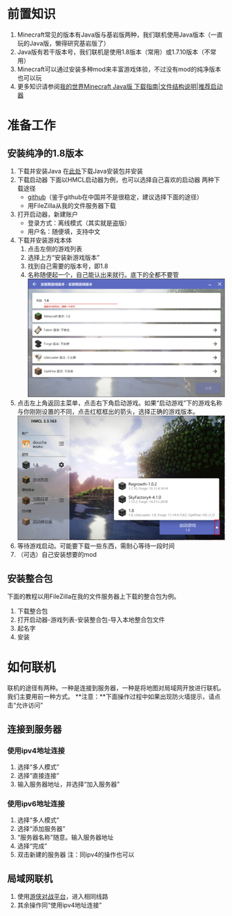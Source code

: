 # 前置知识
1. Minecraft常见的版本有Java版与基岩版两种，我们联机使用Java版本（一直玩的Java版，懒得研究基岩版了）
1. Java版有若干版本号，我们联机是使用1.8版本（常用）或1.7.10版本（不常用）
1. Minecraft可以通过安装多种mod来丰富游戏体验，不过没有mod的纯净版本也可以玩
1. 更多知识请参阅[我的世界Minecraft Java版 下载指南|文件结构说明|推荐启动器](https://www.mcbbs.net/thread-38297-1-1.html)

# 准备工作
## 安装纯净的1.8版本
1. 下载并安装Java
    在[此处](https://www.java.com/zh-CN/download/)下载Java安装包并安装
1. 下载启动器
    下面以HMCL启动器为例，也可以选择自己喜欢的启动器
    两种下载途径
    - [github](https://github.com/huanghongxun/HMCL/releases/tag/v3.3.163)（鉴于github在中国并不是很稳定，建议选择下面的途径）
    - 用FileZilla从我的文件服务器下载
1. 打开启动器，新建账户
    - 登录方式：离线模式（其实就是盗版）
    - 用户名：随便填，支持中文
1. 下载并安装游戏本体
    1. 点击左侧的游戏列表
    1. 选择上方“安装新游戏版本”
    1. 找到自己需要的版本号，即1.8
    1. 名称随便起一个，自己能认出来就行。底下的全都不要管
        ![](minecraft纯净版安装.png)
1. 点击左上角返回主菜单，点击右下角启动游戏。如果“启动游戏”下的游戏名称与你刚刚设置的不同，点击红框框出的箭头，选择正确的游戏版本。
    ![](minecraft启动.png)
1. 等待游戏启动。可能要下载一些东西，需耐心等待一段时间
1. （可选）自己安装想要的mod
## 安装整合包
下面的教程以用FileZilla在我的文件服务器上下载的整合包为例。
1. 下载整合包
1. 打开启动器-游戏列表-安装整合包-导入本地整合包文件
1. 起名字
1. 安装

# 如何联机
联机的途径有两种。一种是连接到服务器，一种是将地图对局域网开放进行联机。我们主要用前一种方式。
**注意：**下面操作过程中如果出现防火墙提示，请点击“允许访问”
## 连接到服务器
### 使用ipv4地址连接
1. 选择“多人模式”
1. 选择“直接连接”
1. 输入服务器地址，并选择“加入服务器”

### 使用ipv6地址连接
1. 选择“多人模式”
1. 选择“添加服务器”
1. “服务器名称”随意。输入服务器地址
1. 选择“完成”
1. 双击新建的服务器
   注：同ipv4的操作也可以
## 局域网联机
1. 使用[游侠对战平台](pk.ali213.net)，进入相同线路
1. 其余操作同“使用ipv4地址连接”